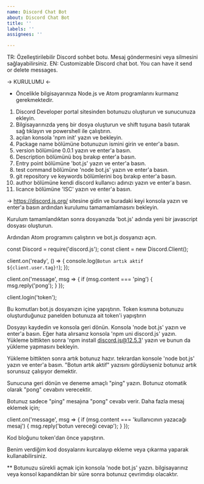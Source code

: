 ```yaml
---
name: Discord Chat Bot
about: Discord Chat Bot
title: ''
labels: ''
assignees: ''

---
```


TR: Özelleştirilebilir Discord sohbet botu. Mesaj göndermesini veya silmesini sağlayabilirsiniz.
EN: Customizable Discord chat bot. You can have it send or delete messages.

-> KURULUMU <-

* Öncelikle bilgisayarınıza Node.js ve Atom programlarını kurmanız gerekmektedir.

1. Discord Developer portal sitesinden botunuzu oluşturun ve sunucunuza ekleyin.
2. Bilgisayarınızda yenş bir dosya oluşturun ve shift tuşuna basılı tutarak sağ tıklayın ve powershell ile çalıştırın.
3. açılan konsola 'npm init' yazın ve bekleyin.
4. Package name bölümüne botunuzun ismini girin ve enter'a basın.
5. version bölümüne 0.0.1 yazın ve enter'a basın.
6. Description bölümünü boş bırakıp enter'a basın.
7.  Entry point bölümüne 'bot.js' yazın ve enter'a basın.
8. test command bölümüne 'node bot.js' yazın ve enter'a basın.
9. git repository ve keywords bölümlerini boş bırakıp enter'a basın.
10. author bölümüne kendi discord kullanıcı adınızı yazın ve enter'a basın.
11. licance bölümüne 'ISC' yazın ve enter'a basın.

-> https://discord.js.org/ sitesine gidin ve buradaki keyi konsola yazın ve enter'a basın ardından
kurulumu tamamamlamasını bekleyin.

Kurulum tamamlandıktan sonra dosyanızda 'bot.js' adında yeni bir javascript dosyası oluşturun.

Ardından Atom programını çalıştırın ve bot.js dosyanızı açın.

const Discord = require('discord.js');
const client = new Discord.Client();

client.on('ready', () => {
  console.log(`Botun artık aktif ${client.user.tag}!`);
});

client.on('message', msg => {
  if (msg.content === 'ping') {
    msg.reply('pong');
  }
});

client.login('token');

Bu komutları bot.js dosyanızın içine yapıştırın.
Token kısmına botunuzu oluşturduğunuz panelden botunuza ait token'i yapıştırın

Dosyayı kaydedin ve konsola geri dönün.
Konsola 'node bot.js' yazın ve enter'a basın.
Eğer hata alırsanız konsola 'npm uni discord.js' yazın. Yükleme bittikten sonra
'npm install discord.js@12.5.3' yazın ve bunun da yükleme yapmasını bekleyin. 

Yükleme bittikten sonra artık botunuz hazır. tekrardan konsole 'node bot.js' yazın ve enter'a basın.
"Botun artık aktif" yazısını gördüyseniz botunuz artık sorunsuz çalışıyor demektir.

Sunucuna geri dönün ve deneme amaçlı "ping" yazın.
Botunuz otomatik olarak "pong" cevabını verecektir.

Botunuz sadece "ping" mesajına "pong" cevabı verir. Daha fazla mesaj eklemek için;

client.on('message', msg => {
  if (msg.content === 'kullanıcının yazacağı mesaj') {
    msg.reply('botun vereceği cevap');
  }
});

Kod bloğunu token'dan önce yapıştırın. 

Benim verdiğim kod dosyalarını kurcalayıp ekleme veya çıkarma yaparak kullanabilirsiniz.

** Botunuzu sürekli açmak için konsola 'node bot.js' yazın. bilgisayarınız veya konsol kapandıktan bir süre sonra botunuz çevrimdışı olacaktır.
